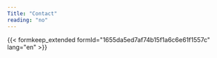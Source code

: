 ```yaml
---
Title: "Contact"
reading: "no"
---
```


{{< formkeep_extended formId="1655da5ed7af74b15f1a6c6e61f1557c" lang="en" >}}
